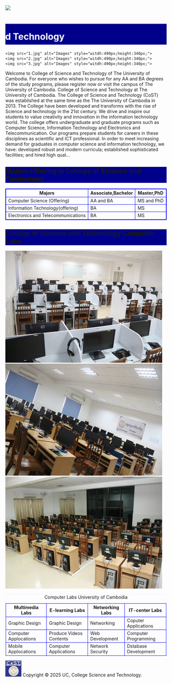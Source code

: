 <!DOCTYPE html>
<html>
<head>
<title>College-CoST</title>
    <meta charset="UTE-8">
    <meta name="viewport" content="width=device-width,intial-scale=1.0">
    <link href="https://fonts.googleapis.com/css2?family=Roboto:wght@400;700&display=swap" rel="stylesheet">
    <link rel="icon" type="image/icon"href="icon.jpg">
    
 <style>
imag{
border:4px solid darkblue;
}
 </style>
 </head>
 <body> 
    <img src="banner.jpg"style="witdh:1490px;height:178px;">
    <h1 style="color:white;background-color:darkblue;"><marquee behavior="scroll" direction="right" scrollmount="8"><img src="cost.jpg" alt="Images" style="width:130px;height:50px;">សូមស្វាគមន៍!🌸Welcom🌺 College Science and Technology</marquee></h1>

    <img src="1.jpg" alt="Images" style="witdh:490px;height:340px;">
    <img src="2.jpg" alt="Images" style="witdh:490px;height:340px;">
    <img src="3.jpg" alt="Images" style="witdh:490px;height:340px;">
 <p>Welcome to College of Science and Technology of The University of Cambodia. For everyone who wishes to pursue for any AA and BA degrees of the study programs, please register now or visit the campus of The University of Cambodia. College of Science and Technology at The University of Cambodia. The College of Science and Technology (CoST) was established at the same time as the The University of Cambodia in 2013. The College have been developed and transforms with the rise of Science and technology in the 21st century. We drive and inspire our students to value creativity and innovation in the information technology world. The college offers undergraduate and graduate programs such as Computer Science, Information Technology and Electronics and Telecommunication. Our programs prepare students for careers in these disciplines as scientific and ICT professional. In order to meet increasing demand for graduates in computer science and information technology, we have: developed robust and modern curricula; established sophisticated facilities; and hired high qual...</p>
 <h2 style="color:width;background-color:darkblue;">Majors Offering in College of Science and Technology</h2>
 <head>
 <style>
table,
th,
td{
border:1px solid blue;
} 
</style>
</head>
<table style="width:100%">
<tr>
     <th>Majors</th>
     <th>Associate,Bachelor</th>
     <th>Master,PhD</th>
</tr>
<tr>
     <td>Computer Science (Offering)</td>
     <td>AA and BA</td>
     <td>MS and PhD</td>
</tr>
<tr>
     <td>Information Technology(offering)</td>
     <td>BA</td>
     <td>MS</td>
</tr>

<tr>
     <td>Electronics and Telecommunications</td>
     <td>BA</td>
     <td>MS</td>
</tr>
</table>
<h2 style="color:width;background-color:darkblue;"> College of Science and Technology Computer Labs</h2>
     <img src="4.jpg"style="width:490px;height:350px;">
     <img src="5.jpg"style="width:490px;height:350px;">
     <img src="6.jpg"style="width:490px;height:350px;">
     <table style="width:100%;border-color:#ebf5fb;">
     <caption>Computer Labs University of Cambodia</caption>
<tr>
    <th>Multimedia Labs</th>
    <th>E-learning Labs</th>
    <th>Networking Labs</th>
    <th>IT-center Labs </th>
</tr>
<tr>
    <td rowspan="1">Graphic Design</td>
    <td>Graphic Design</td>
    <td>Networking</td>
    <td>Coputer Applications</td>
 </tr>
 <tr>
    <td>Computer Applocations</td>
    <td>Produce Videos Contents</td>
    <td>Web Development</td>
    <td>Computer Programming</td>
 </tr>
 <tr>
    <td>Mobile Applocations</td>
    <td>Computer Applications</td>
    <td>Network Security</td>
    <td>Dstabase Development</td>
 </tr>
 </table>
 <footer>
 <img src ="icon.jpg"width="50" height=" 50">
  Copyright © 2025 UC, College Science and Technology.
  </footer>
  </body>
</html>
